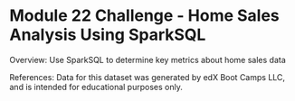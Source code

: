 # Module 22 Challenge - Home Sales Analysis Using SparkSQL

Overview: Use SparkSQL to determine key metrics about home sales data

References:
Data for this dataset was generated by edX Boot Camps LLC, and is intended for educational purposes only.
